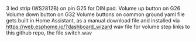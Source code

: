 3 led strip (WS2812B) on pin G25 for DIN pad.
Volume up button on G26
Volume down button on G32
Volume buttons on common ground
yaml file gets built in Home Assistant, as a manual download file and installed via https://web.esphome.io/?dashboard_wizard
wav file for volume step links to this github repo, the file switch.wav
